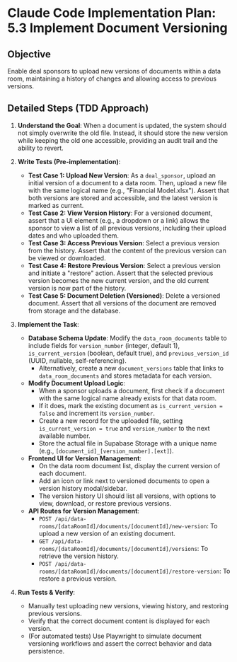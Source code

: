 # Claude Code Implementation Plan: 5.3 Implement Document Versioning

## Objective
Enable deal sponsors to upload new versions of documents within a data room, maintaining a history of changes and allowing access to previous versions.

## Detailed Steps (TDD Approach)

1.  **Understand the Goal**: When a document is updated, the system should not simply overwrite the old file. Instead, it should store the new version while keeping the old one accessible, providing an audit trail and the ability to revert.

2.  **Write Tests (Pre-implementation)**:
    *   **Test Case 1: Upload New Version**: As a `deal_sponsor`, upload an initial version of a document to a data room. Then, upload a new file with the same logical name (e.g., "Financial Model.xlsx"). Assert that both versions are stored and accessible, and the latest version is marked as current.
    *   **Test Case 2: View Version History**: For a versioned document, assert that a UI element (e.g., a dropdown or a link) allows the sponsor to view a list of all previous versions, including their upload dates and who uploaded them.
    *   **Test Case 3: Access Previous Version**: Select a previous version from the history. Assert that the content of the previous version can be viewed or downloaded.
    *   **Test Case 4: Restore Previous Version**: Select a previous version and initiate a "restore" action. Assert that the selected previous version becomes the new current version, and the old current version is now part of the history.
    *   **Test Case 5: Document Deletion (Versioned)**: Delete a versioned document. Assert that all versions of the document are removed from storage and the database.

3.  **Implement the Task**: 
    *   **Database Schema Update**: Modify the `data_room_documents` table to include fields for `version_number` (integer, default 1), `is_current_version` (boolean, default true), and `previous_version_id` (UUID, nullable, self-referencing).
        *   Alternatively, create a new `document_versions` table that links to `data_room_documents` and stores metadata for each version.
    *   **Modify Document Upload Logic**: 
        *   When a sponsor uploads a document, first check if a document with the same logical name already exists for that data room.
        *   If it does, mark the existing document as `is_current_version = false` and increment its `version_number`.
        *   Create a new record for the uploaded file, setting `is_current_version = true` and `version_number` to the next available number.
        *   Store the actual file in Supabase Storage with a unique name (e.g., `[document_id]_[version_number].[ext]`).
    *   **Frontend UI for Version Management**: 
        *   On the data room document list, display the current version of each document.
        *   Add an icon or link next to versioned documents to open a version history modal/sidebar.
        *   The version history UI should list all versions, with options to view, download, or restore previous versions.
    *   **API Routes for Version Management**: 
        *   `POST /api/data-rooms/[dataRoomId]/documents/[documentId]/new-version`: To upload a new version of an existing document.
        *   `GET /api/data-rooms/[dataRoomId]/documents/[documentId]/versions`: To retrieve the version history.
        *   `POST /api/data-rooms/[dataRoomId]/documents/[documentId]/restore-version`: To restore a previous version.

4.  **Run Tests & Verify**: 
    *   Manually test uploading new versions, viewing history, and restoring previous versions.
    *   Verify that the correct document content is displayed for each version.
    *   (For automated tests) Use Playwright to simulate document versioning workflows and assert the correct behavior and data persistence.


